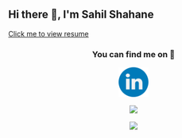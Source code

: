 ## Hi there 👋, I'm Sahil Shahane
<a href="https://drive.google.com/file/d/1sKMw3bHdF0yt8C6r2aRPM7vS26wqnb0c/view?usp=drive_link" target="_blank">Click me to view resume</a>

### <p align="center">You can find me on 👀</p>
<p align="center">
<a href="https://www.linkedin.com/in/sahil-shahane-102746173" target="_blank"><img width=60 src="https://github.com/sahilbest999/sahilbest999/blob/master/icons/linkedin.png"></a>      
</p>

<p align="center"><img src="https://github-readme-stats.vercel.app/api?username=sahilshahane&show_icons=true"/></p>
<div align="center">

<a herf="">![](https://komarev.com/ghpvc/?username=sahilshahane&style=for-the-badge) </a>

</div>
<!--
**sahilbest999/sahilbest999** is a ✨ _special_ ✨ repository because its `README.md` (this file) appears on your GitHub profile.

Here are some ideas to get you started:

- 🔭 I’m currently working on ...
- 🌱 I’m currently learning ...
- 👯 I’m looking to collaborate on ...
- 🤔 I’m looking for help with ...
- 💬 Ask me about ...
- 📫 How to reach me: ...
- 😄 Pronouns: ...
- ⚡ Fun fact: ...
-->

 
